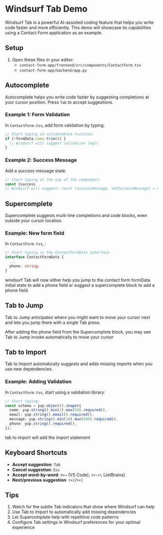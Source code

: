 # Windsurf Tab Demo
Windsurf Tab is a powerful AI-assisted coding feature that helps you write code faster and more efficiently. This demo will showcase its capabilities using a Contact Form application as an example.

## Setup
1. Open these files in your editor:
   - `contact-form-app/frontend/src/components/ContactForm.tsx`
   - `contact-form-app/backend/app.py`

## Autocomplete
Autocomplete helps you write code faster by suggesting completions at your cursor position. Press `Tab` to accept suggestions.

### Example 1: Form Validation
In `ContactForm.tsx`, add form validation by typing:
```typescript
// Start typing in validateForm function:
if (!formData.name.trim()) {
  // Windsurf will suggest validation logic
}
```

### Example 2: Success Message
Add a success message state:
```typescript
// Start typing at the top of the component:
const [success
// Windsurf will suggest: const [successMessage, setSuccessMessage] = useState('');
```

## Supercomplete
Supercomplete suggests multi-line completions and code blocks, even outside your cursor location.

### Example: New form field
In `ContactForm.tsx`, :
```typescript
// Start typing in the ContactFormData interface
interface ContactFormData {
  ...
  phone: string;
}
```
windsurf Tab will now either help you jump to the contact form formData initial state to add a phone field or suggest a supercomplete block to add a phone field.

## Tab to Jump
Tab to Jump anticipates where you might want to move your cursor next and lets you jump there with a single Tab press.

After adding the phone field from the Supercomplete block, you may see Tab to Jump invoke automatically to move your cursor

## Tab to Import
Tab to Import automatically suggests and adds missing imports when you use new dependencies.

### Example: Adding Validation
In `ContactForm.tsx`, start using a validation library:
```typescript
// Start typing:
const schema = yup.object().shape({
  name: yup.string().min(2).max(50).required(),
  email: yup.string().email().required(),
  message: yup.string().min(10).max(500).required(),
  phone: yup.string().required(),
});
```
tab to import will add the import statement

## Keyboard Shortcuts
- **Accept suggestion**: `Tab`
- **Cancel suggestion**: `Esc`
- **Accept word-by-word**: `⌘+→` (VS Code), `⌥+⇧+\` (JetBrains)
- **Next/previous suggestion**: `⌥+]`/`⌥+[`

## Tips
1. Watch for the subtle Tab indicators that show where Windsurf can help
2. Use Tab to Import to automatically add missing dependencies
3. Let Supercomplete help with repetitive code patterns
4. Configure Tab settings in Windsurf preferences for your optimal experience
